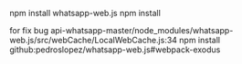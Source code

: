 npm install whatsapp-web.js
npm install

for fix bug api-whatsapp-master/node_modules/whatsapp-web.js/src/webCache/LocalWebCache.js:34
npm install github:pedroslopez/whatsapp-web.js#webpack-exodus
